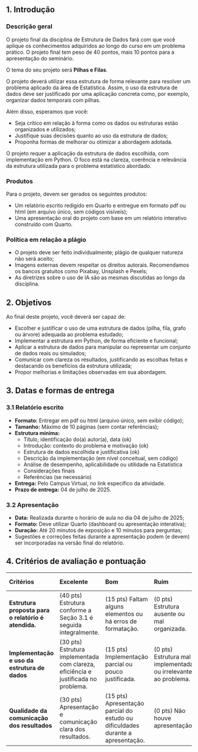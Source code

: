 

##  1. Introdução 

###  Descrição geral
 O projeto final da disciplina de Estrutura de Dados fará com que você aplique os conhecimentos adquiridos ao longo do curso em um problema prático. O projeto final tem peso de 40 pontos, mais 10 pontos para a apresentação do seminário.

O tema do seu projeto será **Pilhas e Filas**.

 O projeto deverá utilizar essa estrutura de forma relevante para resolver um problema aplicado da área de Estatística. Assim, o uso da estrutura de dados deve ser justificado por uma aplicação concreta como, por exemplo, organizar dados temporais com pilhas.

 Além disso, esperamos que você:
*  Seja crítico em relação à forma como os dados ou estruturas estão organizados e utilizados; 
*  Justifique suas decisões quanto ao uso da estrutura de dados; 
*  Proponha formas de melhorar ou otimizar a abordagem adotada.

 O projeto requer a aplicação da estrutura de dados escolhida, com implementação em Python. O foco está na clareza, coerência e relevância da estrutura utilizada para o problema estatístico abordado.

###  Produtos 
 Para o projeto, devem ser gerados os seguintes produtos: 
*  Um relatório escrito redigido em Quarto e entregue em formato pdf ou html (em arquivo único, sem códigos visíveis); 
*  Uma apresentação oral do projeto com base em um relatório interativo construído com Quarto. 

###  Política em relação a plágio 
*  O projeto deve ser feito individualmente; plágio de qualquer natureza não será aceito;
* Imagens externas devem respeitar os direitos autorais.  Recomendamos os bancos gratuitos como Pixabay, Unsplash e Pexels;
*  As diretrizes sobre o uso de IA são as mesmas discutidas ao longo da disciplina.

##  2. Objetivos
 Ao final deste projeto, você deverá ser capaz de:
*  Escolher e justificar o uso de uma estrutura de dados (pilha, fila, grafo ou árvore) adequada ao problema estudado;
*  Implementar a estrutura em Python, de forma eficiente e funcional; 
*  Aplicar a estrutura de dados para manipular ou representar um conjunto de dados reais ou simulados;
*  Comunicar com clareza os resultados, justificando as escolhas feitas e destacando os benefícios da estrutura utilizada;
*  Propor melhorias e limitações observadas em sua abordagem. 

##  3. Datas e formas de entrega 

###  3.1 Relatório escrito
*  **Formato:** Entregar em pdf ou html (arquivo único, sem exibir código);
*  **Tamanho:** Máximo de 10 páginas (sem contar referências);
*  **Estrutura mínima:** 
    *  Título, identificação do(a) autor(a), data (ok)
    *  Introdução: contexto do problema e motivação (ok)
    *  Estrutura de dados escolhida e justificativa  (ok)
    *  Descrição da implementação (em nível conceitual, sem código) 
    *  Análise de desempenho, aplicabilidade ou utilidade na Estatística 
    *  Considerações finais 
    *  Referências (se necessário) 
*  **Entrega:** Pelo Campus Virtual, no link específico da atividade. 
*  **Prazo de entrega:** 04 de julho de 2025. 

###  3.2 Apresentação
*  **Data:** Realizada durante o horário de aula no dia 04 de julho de 2025; 
*  **Formato:** Deve utilizar Quarto (dashboard ou apresentação interativa); 
*  **Duração:** Até 20 minutos de exposição e 10 minutos para perguntas; 
*  Sugestões e correções feitas durante a apresentação podem (e devem) ser incorporadas na versão final do relatório.

##  4. Critérios de avaliação e pontuação

| Critérios | Excelente | Bom | Ruim | Pontuação Final |
| :--- | :--- | :--- | :--- | :--- |
| **Estrutura proposta para o relatório é atendida.** | (40 pts) Estrutura conforme a Seção 3.1 é seguida integralmente. | (15 pts) Faltam alguns elementos ou há erros de formatação. | (0 pts) Estrutura ausente ou mal organizada. | 40pts |
| **Implementação e uso da estrutura de dados** | (30 pts) Estrutura implementada com clareza, eficiência e justificada no problema. | (15 pts) Implementação parcial ou pouco justificada. | (0 pts) Estrutura mal implementada ou irrelevante ao problema. | 30pts |
| **Qualidade da comunicação dos resultados** | (30 pts) Apresentação e comunicação clara dos resultados. | (15 pts) Apresentação parcial do estudo ou dificuldades durante a apresentação. | (0 pts) Não houve apresentação. | 30pts |